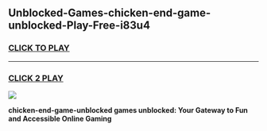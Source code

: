 
## Unblocked-Games-chicken-end-game-unblocked-Play-Free-i83u4
<h3>
<a href="https://premium76.site?title=chicken-end-game-unblocked&ref=15A">CLICK TO PLAY</a></h3>
<hr>

<h3>
<a href="https://premium76.site?title=chicken-end-game-unblocked&ref=15A">CLICK 2 PLAY</a>
  
</h3>

<a href="https://premium76.site?title=chicken-end-game-unblocked&ref=15A"><img src="https://clearcache.store/games.png"></a>


**chicken-end-game-unblocked games unblocked: Your Gateway to Fun and Accessible Online Gaming**
